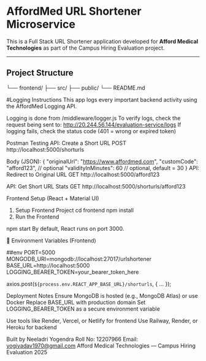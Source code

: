  # AffordMed URL Shortener Microservice

This is a Full Stack URL Shortener application developed for **Afford Medical Technologies** as part of the Campus Hiring Evaluation project.

---

##  Project Structure
└── frontend/
├── src/
├── public/
└── README.md

#Logging Instructions
This app logs every important backend activity using the AffordMed Logging API.

Logging is done from /middleware/logger.js
To verify logs, check the request being sent to:
http://20.244.56.144/evaluation-service/logs
If logging fails, check the status code (401 = wrong or expired token)

 Postman Testing
API: Create a Short URL
POST http://localhost:5000/shorturls

Body (JSON):
{
  "originalUrl": "https://www.affordmed.com",
  "customCode": "afford123",           // optional
  "validityInMinutes": 60              // optional, default = 30
}
 API: Redirect to Original URL
GET http://localhost:5000/afford123

 API: Get Short URL Stats
GET http://localhost:5000/shorturls/afford123

Frontend Setup (React + Material UI)
1. Setup Frontend Project
cd frontend
npm install
2. Run the Frontend

npm start
By default, React runs on port 3000.

🔧 Environment Variables (Frontend)

##env
PORT=5000
MONGODB_URI=mongodb://localhost:27017/urlshortener
BASE_URL=http://localhost:5000
LOGGING_BEARER_TOKEN=your_bearer_token_here

axios.post(`${process.env.REACT_APP_BASE_URL}/shorturls`, { ... });

 Deployment Notes
Ensure MongoDB is hosted (e.g., MongoDB Atlas) or use Docker
Replace BASE_URL with production domain
Set LOGGING_BEARER_TOKEN as a secure environment variable

Use tools like Render, Vercel, or Netlify for frontend
Use Railway, Render, or Heroku for backend

Built by Neeladri Yogendra
Roll No: 12207966
Email: yogiyadav1970@gmail.com
Afford Medical Technologies — Campus Hiring Evaluation 2025
